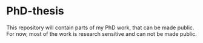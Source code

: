 # PhD-thesis

This repository will contain parts of my PhD work, that can be made public. For now, most of the work is research sensitive and can not be made public. 
